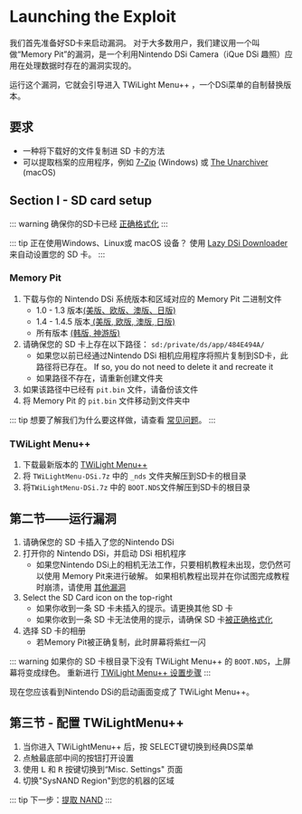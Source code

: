 # Launching the Exploit

我们首先准备好SD卡来启动漏洞。 对于大多数用户，我们建议用一个叫做“Memory Pit”的漏洞，是一个利用Nintendo DSi Camera（iQue DSi 趣照）应用在处理数据时存在的漏洞实现的。

运行这个漏洞，它就会引导进入 TWiLight Menu++ ，一个DSi菜单的自制替换版本。

## 要求
- 一种将下载好的文件复制进 SD 卡的方法
- 可以提取档案的应用程序，例如 [7-Zip](https://www.7-zip.org/) (Windows) 或 [The Unarchiver](https://apps.apple.com/cn/app/the-unarchiver/id425424353) (macOS)

## Section I - SD card setup
::: warning
确保你的SD卡已经 [正确格式化](sd-card-setup)
:::

::: tip
正在使用Windows、Linux或 macOS 设备？ 使用 [Lazy DSi Downloader](lazy-dsi-downloader) 来自动设置您的 SD 卡。
:::

### Memory Pit
1. 下载与你的 Nintendo DSi 系统版本和区域对应的 Memory Pit 二进制文件
   - 1.0 - 1.3 版本[(美版、欧版、澳版、日版)](/assets/files/memory_pit/256/pit.bin)
   - 1.4 - 1.4.5 版本[ (美版, 欧版, 澳版, 日版)](/assets/files/memory_pit/768_1024/pit.bin)
   - 所有版本 [(韩版, 神游版)](/assets/files/memory_pit/256/pit.bin)
1. 请确保您的 SD 卡上存在以下路径： `sd:/private/ds/app/484E494A/`
   - 如果您以前已经通过Nintendo DSi 相机应用程序将照片复制到SD卡，此路径将已存在。 If so, you do not need to delete it and recreate it
   - 如果路径不存在，请重新创建文件夹
1. 如果该路径中已经有 `pit.bin` 文件，请备份该文件
1. 将 Memory Pit 的 `pit.bin` 文件移动到文件夹中

::: tip
想要了解我们为什么要这样做，请查看 [常见问题](/faq.html#what-functionality-will-i-lose-by-modding-my-system)。
:::

### TWiLight Menu++
1. 下载最新版本的 [TWiLight Menu++](https://github.com/DS-Homebrew/TWiLightMenu/releases/latest/download/TWiLightMenu-DSi.7z)
1. 将 `TWiLightMenu-DSi.7z` 中的 `_nds` 文件夹解压到SD卡的根目录
1. 将`TWiLightMenu-DSi.7z` 中的 `BOOT.NDS`文件解压到SD卡的根目录

## 第二节——运行漏洞

1. 请确保您的 SD 卡插入了您的Nintendo DSi
1. 打开你的 Nintendo DSi，并启动 DSi 相机程序
   - 如果您Nintendo DSi上的相机无法工作，只要相机教程未出现，您仍然可以使用 Memory Pit来进行破解。 如果相机教程出现并在你试图完成教程时崩溃，请使用 [其他漏洞](alternate-exploits)
1. Select the SD Card icon on the top-right
   - 如果你收到一条 SD 卡未插入的提示。请更换其他 SD 卡
   - 如果你收到一条 SD 卡无法使用的提示，请确保 SD 卡[被正确格式化](sd-card-setup)
1. 选择 SD 卡的相册
   - 若Memory Pit被正确复制，此时屏幕将紫红一闪

::: warning
如果你的 SD 卡根目录下没有 TWiLight Menu++ 的 `BOOT.NDS`，上屏幕将变成绿色。 重新进行 [TWiLight Menu++ 设置步骤](launching-the-exploit.html#twilight-menu)
:::

现在您应该看到Nintendo DSi的启动画面变成了 TWiLight Menu++。

## 第三节 - 配置 TWiLightMenu++

1. 当你进入 TWiLightMenu++ 后，按 SELECT键切换到经典DS菜单
1. 点触最底部中间的按钮打开设置
1. 使用 <kbd class="l">L</kbd> 和 <kbd class="r">R</kbd> 按键切换到“Misc. Settings" 页面
1. 切换"SysNAND Region"到您的机器的区域

::: tip
下一步：[提取 NAND](dumping-nand)
:::

